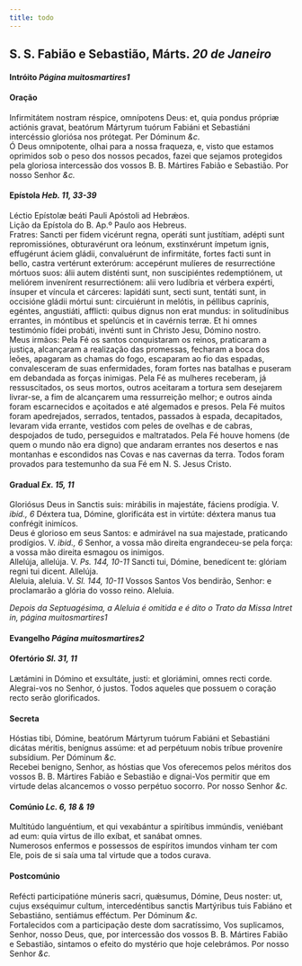 ```yaml
---
title: todo
---
```

<h2 class="text-center">S. S. Fabião e Sebastião, Márts. <em>20 de Janeiro</em></h2>

<h4 class="text-center">Intróito <em>Página muitosmartires1</em></h4>

<h4 class="text-center">Oração</h4>
<div class="container-fluid">
<div class="row">
<div class="dropcap text-justify">
Infirmitátem nostram réspice, omnípotens Deus: et, quia pondus própriæ actiónis gravat, beatórum Mártyrum tuórum Fabiáni et Sebastiáni intercéssio gloriósa nos prótegat. Per Dóminum <em>&c.</em>
</div>
<div class="dropcap text-justify">
Ó Deus omnipotente, olhai para a nossa fraqueza, e, visto que estamos oprimidos sob o peso dos nossos pecados, fazei que sejamos protegidos pela gloriosa intercessão dos vossos B. B. Mártires Fabião e Sebastião. Por nosso Senhor <em>&c.</em>
</div>
</div>
</div>

<h4 class="text-center">Epístola <em>Heb. 11, 33-39</em></h4>
<div class="container-fluid">
<div class="row">
<div class="text-justify">
Léctio Epístolæ beáti Pauli Apóstoli ad Hebrǽos.
</div>
<div class="text-justify">
Lição da Epístola do B. Ap.º Paulo aos Hebreus.
</div>
<div class="dropcap text-justify">
Fratres: Sancti per fidem vicérunt regna, operáti sunt justítiam, adépti sunt repromissiónes, obturavérunt ora leónum, exstinxérunt ímpetum ignis, effugérunt áciem gládii, convaluérunt de infirmitáte, fortes facti sunt in bello, castra vertérunt exterórum: accepérunt mulíeres de resurrectióne mórtuos suos: álii autem disténti sunt, non suscipiéntes redemptiónem, ut meliórem invenírent resurrectiónem: alii vero ludíbria et vérbera expérti, ínsuper et víncula et cárceres: lapidáti sunt, secti sunt, tentáti sunt, in occisióne gládii mórtui sunt: circuiérunt in melótis, in péllibus caprínis, egéntes, angustiáti, afflicti: quibus dignus non erat mundus: in solitudínibus errantes, in móntibus et spelúncis et in cavérnis terræ. Et hi omnes testimónio fídei probáti, invénti sunt in Christo Jesu, Dómino nostro.
</div>
<div class="dropcap text-justify">
Meus irmãos: Pela Fé os santos conquistaram os reinos, praticaram a justiça, alcançaram a realização das promessas, fecharam a boca dos leões, apagaram as chamas do fogo, escaparam ao fio das espadas, convalesceram de suas enfermidades, foram fortes nas batalhas e puseram em debandada as forças inimigas. Pela Fé as mulheres receberam, já ressuscitados, os seus mortos, outros aceitaram a tortura sem desejarem livrar-se, a fim de alcançarem uma ressurreição melhor; e outros ainda foram escarnecidos e açoitados e até algemados e presos. Pela Fé muitos foram apedrejados, serrados, tentados, passados à espada, decapitados, levaram vida errante, vestidos com peles de ovelhas e de cabras, despojados de tudo, perseguidos e maltratados. Pela Fé houve homens (de quem o mundo não era digno) que andaram errantes nos desertos e nas montanhas e escondidos nas Covas e nas cavernas da terra. Todos foram provados para testemunho da sua Fé em N. S. Jesus Cristo.
</div>
</div>
</div>

<h4 class="text-center">Gradual <em>Ex. 15, 11</em></h4>
<div class="container-fluid">
<div class="row">
<div class="dropcap text-justify">
Gloriósus Deus in Sanctis suis: mirábilis in majestáte, fáciens prodígia. V. <em>ibid., 6</em> Déxtera tua, Dómine, glorificáta est in virtúte: déxtera manus tua confrégit inimícos.
</div>
<div class="dropcap text-justify">
Deus é glorioso em seus Santos: e admirável na sua majestade, praticando prodígios. V. <em>ibid., 6</em> Senhor, a vossa mão direita engrandeceu-se pela força: a vossa mão direita esmagou os inimigos.
</div>
<div class="text-justify">
Allelúja, allelúja. V. <em>Ps. 144, 10-11</em> Sancti tui, Dómine, benedícent te: glóriam regni tui dicent. Allelúja.
</div>
<div class="text-justify">
Aleluia, aleluia. V. <em>Sl. 144, 10-11</em> Vossos Santos Vos bendirão, Senhor: e proclamarão a glória do vosso reino. Aleluia.
</div>
</div>
</div>

<em>Depois da Septuagésima, a Aleluia é omitida e é dito o Trato da Missa Intret in, página muitosmartires1</em>

<h4 class="text-center">Evangelho <em>Página muitosmartires2</em></h4>

<h4 class="text-center">Ofertório <em>Sl. 31, 11</em></h4>
<div class="container-fluid">
<div class="row">
<div class="dropcap text-justify">
Lætámini in Dómino et exsultáte, justi: et gloriámini, omnes recti corde.
</div>
<div class="dropcap text-justify">
Alegrai-vos no Senhor, ó justos. Todos aqueles que possuem o coração recto serão glorificados.
</div>
</div>
</div>

<h4 class="text-center">Secreta</h4>
<div class="container-fluid">
<div class="row">
<div class="dropcap text-justify">
Hóstias tibi, Dómine, beatórum Mártyrum tuórum Fabiáni et Sebastiáni dicátas méritis, benígnus assúme: et ad perpétuum nobis tríbue proveníre subsídium. Per Dóminum <em>&c.</em>
</div>
<div class="dropcap text-justify">
Recebei benigno, Senhor, as hóstias que Vos oferecemos pelos méritos dos vossos B. B. Mártires Fabião e Sebastião e dignai-Vos permitir que em virtude delas alcancemos o vosso perpétuo socorro. Por nosso Senhor <em>&c.</em>
</div>
</div>
</div>

<h4 class="text-center">Comúnio <em>Lc. 6, 18 & 19</em></h4>
<div class="container-fluid">
<div class="row">
<div class="dropcap text-justify">
Multitúdo languéntium, et qui vexabántur a spirítibus immúndis, veniébant ad eum: quia virtus de illo exíbat, et sanábat omnes.
</div>
<div class="dropcap text-justify">
Numerosos enfermos e possessos de espíritos imundos vinham ter com Ele, pois de si saía uma tal virtude que a todos curava.
</div>
</div>
</div>

<h4 class="text-center">Postcomúnio</h4>
<div class="container-fluid">
<div class="row">
<div class="dropcap text-justify">
Refécti participatióne múneris sacri, quǽsumus, Dómine, Deus noster: ut, cujus exséquimur cultum, intercedéntibus sanctis Martýribus tuis Fabiáno et Sebastiáno, sentiámus efféctum. Per Dóminum <em>&c.</em>
</div>
<div class="dropcap text-justify">
Fortalecidos com a participação deste dom sacratíssimo, Vos suplicamos, Senhor, nosso Deus, que, por intercessão dos vossos B. B. Mártires Fabião e Sebastião, sintamos o efeito do mystério que hoje celebrámos. Por nosso Senhor <em>&c.</em>
</div>
</div>
</div>
